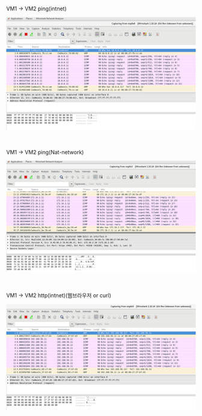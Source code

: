 <br>
VM1 -> VM2  ping(intnet)

<br>

![](2022-12-09-13-53-49.png)

<br>

<br>
VM1 -> VM2 ping(Nat-network) 

<br>

![](2022-12-09-13-54-08.png)

<br>

<br>
VM1 -> VM2 http(intnet)(웹브라우저 or curl)

<br>

![](2022-12-09-13-54-21.png)

<br>